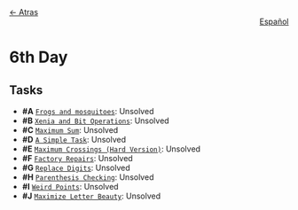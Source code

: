 <div align="left">
  <a href="../README.md">← Atras</a>
</div>
<div align="right">
  <a href="README-es.md">Español</a>
</div>

# 6th Day

## Tasks

- **#A** [`Frogs and mosquitoes`](A%20-%20Frogs%20and%20mosquitoes/A.pdf): Unsolved
- **#B** [`Xenia and Bit Operations`](B%20-%20Xenia%20and%20Bit%20Operations/B.pdf): Unsolved
- **#C** [`Maximum Sum`](C%20-%20Maximum%20Sum/C.pdf): Unsolved
- **#D** [`A Simple Task`](D%20-%20A%20Simple%20Task/D.pdf): Unsolved
- **#E** [`Maximum Crossings (Hard Version)`](E%20-%20Maximum%20Crossings%20(Hard%20Version)/E.pdf): Unsolved
- **#F** [`Factory Repairs`](F%20-%20Factory%20Repairs/F.pdf): Unsolved
- **#G** [`Replace Digits`](G%20-%20Replace%20Digits/G.pdf): Unsolved
- **#H** [`Parenthesis Checking`](H%20-%20Parenthesis%20Checking/H.pdf): Unsolved
- **#I** [`Weird Points`](I%20-%20Weird%20Points/I.pdf): Unsolved
- **#J** [`Maximize Letter Beauty`](J%20-%20Maximize%20Letter%20Beauty/J.pdf): Unsolved